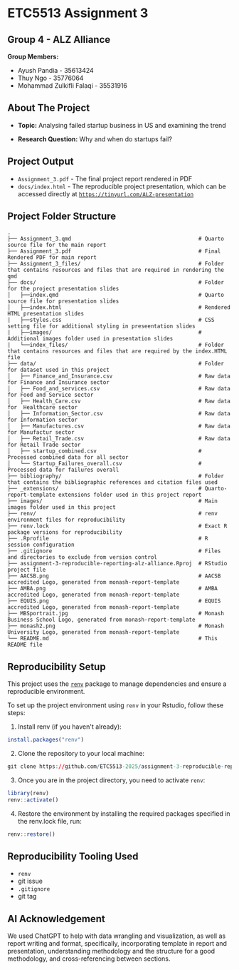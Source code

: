 # ETC5513 Assignment 3

## Group 4 - ALZ Alliance
**Group Members:**
* Ayush Pandia - 35613424
* Thuy Ngo - 35776064
* Mohammad Zulkifli Falaqi - 35531916

## About The Project  
- **Topic:** Analysing failed startup business in US and examining the trend

- **Research Question:** Why and when do startups fail?

## Project Output
- `Assignment_3.pdf` - The final project report rendered in PDF
- `docs/index.html` - The reproducible project presentation, which can be accessed directly at [`https://tinyurl.com/ALZ-presentation`](https://tinyurl.com/ALZ-presentation) 

## Project Folder Structure

```
.
├── Assignment_3.qmd                                        # Quarto source file for the main report
├── Assignment_3.pdf                                        # Final Rendered PDF for main report
├── Assignment_3_files/                                     # Folder that contains resources and files that are required in rendering the qmd 
├── docs/                                                   # Folder for the project presentation slides
│   ├──index.qmd                                            # Quarto source file for presentation slides
│   ├──index.html                                           # Rendered HTML presentation slides
|   ├──styles.css                                           # CSS setting file for additional styling in preseentation slides
|   ├──images/                                              # Additional images folder used in presentation slides
|   └──index_files/                                         # Folder that contains resources and files that are required by the index.HTML file 
├── data/                                                   # Folder for dataset used in this project
│   ├── Finance_and_Insurance.csv                           # Raw data for Finance and Insurance sector
│   ├── Food_and_services.csv                               # Raw data for Food and Service sector
│   ├── Health_Care.csv                                     # Raw data for  Healthcare sector
│   ├── Information_Sector.csv                              # Raw data for Information sector
│   ├── Manufactures.csv                                    # Raw data for Manufactur sector
│   ├── Retail_Trade.csv                                    # Raw data for Retail Trade sector
│   ├── startup_combined.csv                                # Processed combined data for all sector
│   └── Startup_Failures_overall.csv                        # Processed data for failures overall
├── bibliography/                                           # Folder that contains the bibliographic references and citation files used
├── _extensions/                                            # Quarto-report-template extensions folder used in this project report
├── images/                                                 # Main images folder used in this project
├── renv/                                                   # renv environment files for reproducibility
├── renv.lock                                               # Exact R package versions for reproducibility
├── .Rprofile                                               # R session configuration
├── .gitignore                                              # Files and directories to exclude from version control
├── assignment-3-reproducible-reporting-alz-alliance.Rproj  # RStudio project file
├── AACSB.png                                               # AACSB accredited Logo, generated from monash-report-template
├── AMBA.png                                                # AMBA accredited Logo, generated from monash-report-template
├── EQUIS.png                                               # EQUIS accredited Logo, generated from monash-report-template
├── MBSportrait.jpg                                         # Monash Business School Logo, generated from monash-report-template
├── monash2.png                                             # Monash University Logo, generated from monash-report-template
└── README.md                                               # This README file
```

## Reproducibility Setup

This project uses the [`renv`](https://rstudio.github.io/renv/) package to manage dependencies and ensure a reproducible environment. 

To set up the project environment using `renv` in your Rstudio, follow these steps:

1. Install renv (if you haven't already):
```r
install.packages("renv")
```

2. Clone the repository to your local machine:
```r
git clone https://github.com/ETC5513-2025/assignment-3-reproducible-reporting-alz-alliance.git
```

3. Once you are in the project directory, you need to activate `renv`:
```r
library(renv)
renv::activate()
```

4. Restore the environment by installing the required packages specified in the renv.lock file, run:
```r
renv::restore()
```

## Reproducibility Tooling Used

- `renv`
- git issue
- `.gitignore`
- git tag

## AI Acknowledgement

We used ChatGPT to help with data wrangling and visualization, as well as report writing and format, specifically, incorporating template in report and presentation, understanding methodology and the structure for a good methodology, and cross-referencing between sections.
